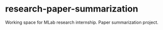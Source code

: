 # research-paper-summarization
Working space for MLab research internship. Paper summarization project.

